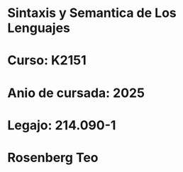 # Sintaxis y Semantica de Los Lenguajes
# Curso: K2151
# Anio de cursada: 2025
# Legajo: 214.090-1
# Rosenberg Teo
